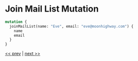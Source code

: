 # Join Mail List Mutation

```graphql
mutation {
  joinMailList(name: "Eve", email: "eve@moonhighway.com") {
    name
    email
  }
}
```

[<< prev](https://github.com/MoonHighway/sample-instructor-guide/blob/master/GraphQL/Day1-GraphQLKickoff/notes/AM1-QueryLanguage/10-vote-mutation-extras.md) | [next >>](https://github.com/MoonHighway/sample-instructor-guide/blob/master/GraphQL/Day1-GraphQLKickoff/notes/AM1-QueryLanguage/12-vote-subscription.md)
